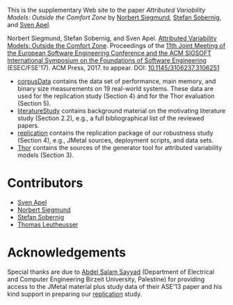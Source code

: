 This is the supplementary Web site to the paper _Attributed Variability Models: Outside the Comfort Zone_ by [Norbert Siegmund](https://www.uni-weimar.de/de/medien/professuren/intelligente-softwaresysteme/), [Stefan Sobernig](http://nm.wu.ac.at/en/sobernig), and [Sven Apel](http://www.infosun.fim.uni-passau.de/se/apel/).

Norbert Siegmund, Stefan Sobernig, and Sven Apel. [Attributed Variability Models: Outside the Comfort Zone](https://www.infosun.fim.uni-passau.de/publications/docs/SSA+17.pdf). Proceedings of the [11th Joint Meeting of the European Software Engineering Conference and the ACM SIGSOFT International Symposium on the Foundations of Software Engineering](http://esec-fse17.uni-paderborn.de/) (ESEC/FSE'17). ACM Press, 2017. to appear. DOI: [10.1145/3106237.3106251](https://doi.org/10.1145/3106237.3106251)

* [corpusData](corpusData/) contains the data set of performance, main memory, and binary size measurements on 19 real-world systems. These data are used for the replication study (Section 4) and for the Thor evaluation (Section 5).
* [literatureStudy](literatureStudy/) contains background material on the motivating literature study (Section 2.2), e.g., a full bibliographical list of the reviewed papers.
* [replication](replication/) contains the replication package of our robustness study (Section 4), e.g., JMetal sources, deployment scripts, and data sets.
* [Thor](Thor/) contains the sources of the generator tool for attributed variability models (Section 3).

# Contributors
* [Sven Apel](http://www.infosun.fim.uni-passau.de/se/apel/)
* [Norbert Siegmund](https://www.uni-weimar.de/de/medien/professuren/intelligente-softwaresysteme/)
* [Stefan Sobernig](http://nm.wu.ac.at/en/sobernig)
* [Thomas Leutheusser]()

# Acknowledgements
Special thanks are due to [Abdel Salam Sayyad](http://www.birzeit.edu/en/faculty-staff/abdel-salam-sayyad) (Department of Electrical and Computer Engineering Birzeit University, Palestine) for providing access to the JMetal material plus study data of their ASE'13 paper and his kind support in preparing our [replication](replication/) study.
